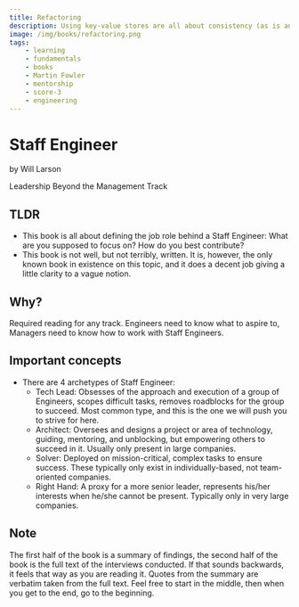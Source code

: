 ```yaml
---
title: Refactoring
description: Using key-value stores are all about consistency (as is any database actually, but simple databases are far less forgiving of inconsistencies). This book establishes reasonable, practiced patterns that will help you from making simple mistakes in your data modeling journey.
image: /img/books/refactoring.png
tags:
    - learning
    - fundamentals
    - books
    - Martin Fowler
    - mentorship
    - score-3
    - engineering
---
```


# Staff Engineer

by Will Larson

Leadership Beyond the Management Track

## TLDR

-   This book is all about defining the job role behind a Staff Engineer: What are you supposed to focus on? How do you best contribute?
-   This book is not well, but not terribly, written. It is, however, the only known book in existence on this topic, and it does a decent job giving a little clarity to a vague notion.

## Why?

Required reading for any track. Engineers need to know what to aspire to, Managers need to know how to work with Staff Engineers.

## Important concepts

-   There are 4 archetypes of Staff Engineer:
    -   Tech Lead: Obsesses of the approach and execution of a group of Engineers, scopes difficult tasks, removes roadblocks for the group to succeed. Most common type, and this is the one we will push you to strive for here.
    -   Architect: Oversees and designs a project or area of technology, guiding, mentoring, and unblocking, but empowering others to succeed in it. Usually only present in large companies.
    -   Solver: Deployed on mission-critical, complex tasks to ensure success. These typically only exist in individually-based, not team-oriented companies.
    -   Right Hand: A proxy for a more senior leader, represents his/her interests when he/she cannot be present. Typically only in very large companies.

## Note

The first half of the book is a summary of findings, the second half of the book is the full text of the interviews conducted. If that sounds backwards, it feels that way as you are reading it. Quotes from the summary are verbatim taken from the full text. Feel free to start in the middle, then when you get to the end, go to the beginning.
